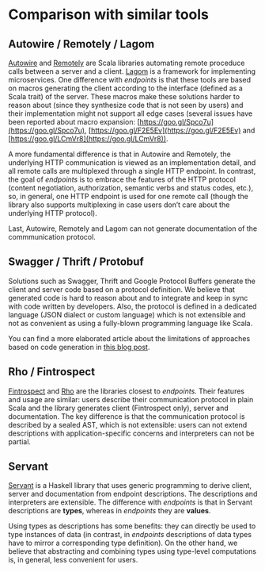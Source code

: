 # Comparison with similar tools

## Autowire / Remotely / Lagom

[Autowire](https://github.com/lihaoyi/autowire) and
[Remotely](http://verizon.github.io/remotely) are Scala libraries automating
remote proceduce calls between a server and a client.
[Lagom](https://www.lagomframework.com/) is
a framework for implementing microservices. One difference with *endpoints* is
that these tools are based on
macros generating the client according to the interface (defined as a Scala trait)
of the server. These macros make these solutions harder to reason about (since
they synthesize code that is not seen by users) and their implementation might not
support all edge cases (several issues have been reported about macro expansion:
[https://goo.gl/Spco7u](https://goo.gl/Spco7u), [https://goo.gl/F2E5Ev](https://goo.gl/F2E5Ev)
and [https://goo.gl/LCmVr8](https://goo.gl/LCmVr8)).

A more fundamental difference is that in Autowire and Remotely, the underlying HTTP communication
is viewed as an implementation detail, and all remote calls are multiplexed through
a single HTTP endpoint. In contrast, the goal of *endpoints* is to embrace the features
of the HTTP protocol (content negotiation, authorization, semantic verbs and status codes,
etc.), so, in general, one HTTP endpoint is used for one remote call (though the library also
supports multiplexing in case users don’t care about the underlying HTTP protocol).

Last, Autowire, Remotely and Lagom can not generate documentation of the commmunication protocol.

## Swagger / Thrift / Protobuf

Solutions such as Swagger, Thrift and Google Protocol Buffers generate
the client and server code based on a protocol definition.
We believe that generated code is hard to reason about and to integrate and keep
in sync with code written by developers.
Also, the protocol is defined in a dedicated language (JSON dialect or custom language) which
is not extensible and not as convenient as using a fully-blown programming language like Scala.

You can find a more elaborated article about the limitations of approaches based on
code generation in
[this blog post](http://julien.richard-foy.fr/blog/2016/01/24/my-problem-with-code-generation/).

## Rho / Fintrospect

[Fintrospect](http://fintrospect.io/) and
[Rho](https://github.com/http4s/rho) are the libraries closest to *endpoints*.
Their features and usage are similar: users describe their communication protocol in plain
Scala and the library generates client (Fintrospect only), server and documentation.
The key difference is that the communication protocol is described by a sealed AST,
which is not extensible: users can not extend descriptions with application-specific concerns
and interpreters can not be partial.

## Servant

[Servant](https://haskell-servant.github.io/) is a Haskell library that uses generic
programming to
derive client, server and documentation from endpoint descriptions. The descriptions and
interpreters are extensible. The difference with *endpoints* is that in
Servant descriptions are **types**, whereas in *endpoints* they are **values**.

Using types as descriptions has some benefits: they can directly be used to type instances of
data (in contrast, in *endpoints* descriptions of data types have to mirror a
corresponding type definition). On the other hand, we believe that abstracting and combining
types using type-level computations is, in general, less convenient for users.
